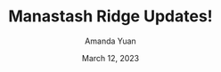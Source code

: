 ---
title: "Manastash Ridge Updates!"
date: "March 12, 2023"
author: "Amanda Yuan"
content: "
The Manastash Ridge team has done a lot of work recently! They've visited the MRO side, found a contractor (one who says they can do the entire project!), and brought on more stakeholders including UW Real Estate who is currently developing an RFQ for the contractor. <br>
Below is a picture from the visit:
"
image: "manastash-ridge-march-2023.jpg"
---